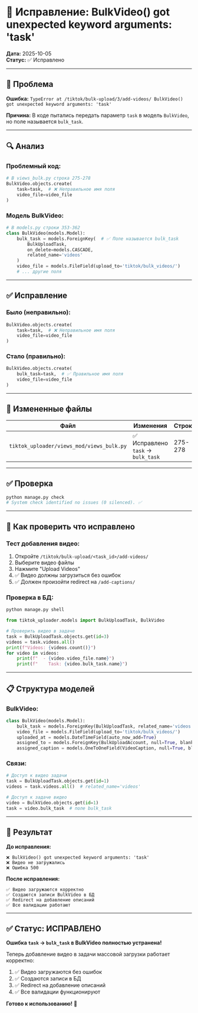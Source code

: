 # 🔧 Исправление: BulkVideo() got unexpected keyword arguments: 'task'

**Дата:** 2025-10-05  
**Статус:** ✅ Исправлено

---

## 🐛 Проблема

**Ошибка:** `TypeError at /tiktok/bulk-upload/3/add-videos/ BulkVideo() got unexpected keyword arguments: 'task'`

**Причина:** В коде пытались передать параметр `task` в модель `BulkVideo`, но поле называется `bulk_task`.

---

## 🔍 Анализ

### **Проблемный код:**

```python
# В views_bulk.py строка 275-278
BulkVideo.objects.create(
    task=task,  # ❌ Неправильное имя поля
    video_file=video_file
)
```

### **Модель BulkVideo:**

```python
# В models.py строки 353-362
class BulkVideo(models.Model):
    bulk_task = models.ForeignKey(  # ✅ Поле называется bulk_task
        BulkUploadTask,
        on_delete=models.CASCADE,
        related_name='videos'
    )
    video_file = models.FileField(upload_to='tiktok/bulk_videos/')
    # ... другие поля
```

---

## ✅ Исправление

### **Было (неправильно):**

```python
BulkVideo.objects.create(
    task=task,  # ❌ Неправильное имя поля
    video_file=video_file
)
```

### **Стало (правильно):**

```python
BulkVideo.objects.create(
    bulk_task=task,  # ✅ Правильное имя поля
    video_file=video_file
)
```

---

## 📁 Измененные файлы

| Файл | Изменения | Строки |
|------|-----------|--------|
| `tiktok_uploader/views_mod/views_bulk.py` | ✅ Исправлено `task` → `bulk_task` | 275-278 |

---

## ✅ Проверка

```bash
python manage.py check
# System check identified no issues (0 silenced). ✅
```

---

## 🧪 Как проверить что исправлено

### **Тест добавления видео:**

1. Откройте `/tiktok/bulk-upload/<task_id>/add-videos/`
2. Выберите видео файлы
3. Нажмите "Upload Videos"
4. ✅ Видео должны загрузиться без ошибок
5. ✅ Должен произойти redirect на `/add-captions/`

### **Проверка в БД:**

```python
python manage.py shell
```

```python
from tiktok_uploader.models import BulkUploadTask, BulkVideo

# Проверить видео в задаче
task = BulkUploadTask.objects.get(id=3)
videos = task.videos.all()
print(f"Videos: {videos.count()}")
for video in videos:
    print(f"  - {video.video_file.name}")
    print(f"    Task: {video.bulk_task.name}")
```

---

## 📋 Структура моделей

### **BulkVideo:**
```python
class BulkVideo(models.Model):
    bulk_task = models.ForeignKey(BulkUploadTask, related_name='videos')  # ← bulk_task
    video_file = models.FileField(upload_to='tiktok/bulk_videos/')
    uploaded_at = models.DateTimeField(auto_now_add=True)
    assigned_to = models.ForeignKey(BulkUploadAccount, null=True, blank=True)
    assigned_caption = models.OneToOneField(VideoCaption, null=True, blank=True)
```

### **Связи:**
```python
# Доступ к видео задачи
task = BulkUploadTask.objects.get(id=1)
videos = task.videos.all()  # related_name='videos'

# Доступ к задаче видео
video = BulkVideo.objects.get(id=1)
task = video.bulk_task  # поле bulk_task
```

---

## 🎯 Результат

**До исправления:**
```
❌ BulkVideo() got unexpected keyword arguments: 'task'
❌ Видео не загружались
❌ Ошибка 500
```

**После исправления:**
```
✅ Видео загружаются корректно
✅ Создаются записи BulkVideo в БД
✅ Redirect на добавление описаний
✅ Все валидации работают
```

---

## ✅ Статус: ИСПРАВЛЕНО

**Ошибка `task` → `bulk_task` в BulkVideo полностью устранена!**

Теперь добавление видео в задачи массовой загрузки работает корректно:
1. ✅ Видео загружаются без ошибок
2. ✅ Создаются записи в БД
3. ✅ Redirect на добавление описаний
4. ✅ Все валидации функционируют

**Готово к использованию!** 🚀


